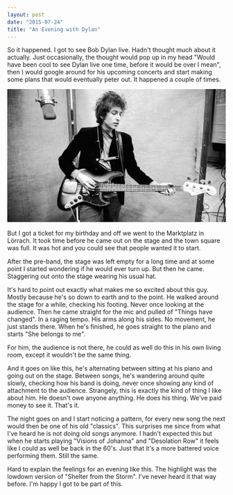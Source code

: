 ```yaml
---
layout: post
date: "2015-07-24"
title: "An Evening with Dylan"
---
```


So it happened. I got to see Bob Dylan live. Hadn't thought much about it actually. Just occasionally, the thought would pop up in my head "Would have been cool to see Dylan live one time, before it would be over I mean", then I would google around for his upcoming concerts and start making some plans that would eventually peter out. It happened a couple of times.

![Bob Dylan](dylan.jpg)

But I got a ticket for my birthday and off we went to the Marktplatz in Lörrach. It took time before he came out on the stage and the town square was full. It was hot and you could see that people wanted it to start.

After the pre-band, the stage was left empty for a long time and at some point I started wondering if he would ever turn up. But then he came. Staggering out onto the stage wearing his usual hat.

It's hard to point out exactly what makes me so excited about this guy. Mostly because he's so down to earth and to the point. He walked around the stage for a while, checking his footing. Never once looking at the audience. Then he came straight for the mic and pulled of "Things have changed". In a raging tempo. His arms along his sides. No movement, he just stands there. When he's finished, he goes straight to the piano and starts "She belongs to me".

For him, the audience is not there, he could as well do this in his own living room, except it wouldn't be the same thing.

And it goes on like this, he's alternating between sitting at his piano and going out on the stage. Between songs, he's wandering around quite slowly, checking how his band is doing, never once showing any kind of attachment to the audience. Strangely, this is exactly the kind of thing I like about him. He doesn't owe anyone anything. He does his thing. We've paid money to see it. That's it.

The night goes on and I start noticing a pattern, for every new song the next would then be one of his old "classics". This surprises me since from what I've heard he is not doing old songs anymore. I hadn't expected this but when he starts playing "Visions of Johanna" and "Desolation Row" it feels like I could as well be back in the 60's. Just that it's a more battered voice performing them. Still the same.

Hard to explain the feelings for an evening like this. The highlight was the lowdown version of "Shelter from the Storm". I've never heard it that way before. I'm happy I got to be part of this.
